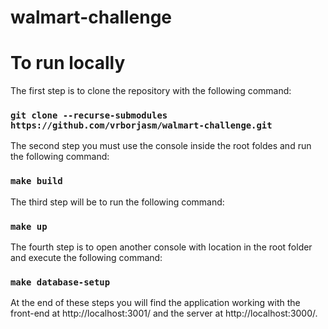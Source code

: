 ﻿# walmart-challenge

# To run locally

The first step is to clone the repository with the following command:

### `git clone --recurse-submodules https://github.com/vrborjasm/walmart-challenge.git`

The second step you must use the console inside the root foldes and run the following command:

### `make build`

The third step will be to run the following command:

### `make up`

The fourth step is to open another console with location in the root folder and execute the following command:

### `make database-setup`

At the end of these steps you will find the application working with the front-end at http://localhost:3001/ and the server at http://localhost:3000/.
